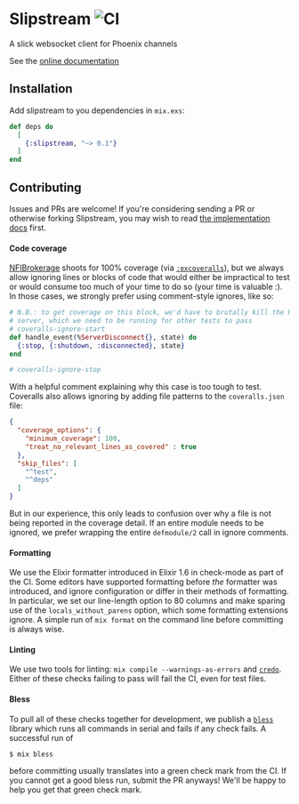 # Slipstream ![CI](https://github.com/NFIBrokerage/slipstream/workflows/Actions%20CI/badge.svg)

A slick websocket client for Phoenix channels

See the [online documentation](https://hexdocs.pm/slipstream)

## Installation

Add slipstream to you dependencies in `mix.exs`:

```elixir
def deps do
  [
    {:slipstream, "~> 0.1"}
  ]
end
```

## Contributing

Issues and PRs are welcome! If you're considering sending a PR or
otherwise forking Slipstream, you may wish to read [the implementation
docs](guides/implementation.md) first.

#### Code coverage

[NFIBrokerage](https://github.com/NFIBrokerage) shoots for 100% coverage (via
[`:excoveralls`](https://github.com/parroty/excoveralls)), but we always allow
ignoring lines or blocks of code that would either be impractical to test
or would consume too much of your time to do so (your time is valuable :).
In those cases, we strongly prefer using comment-style ignores, like so:

```elixir
# N.B.: to get coverage on this block, we'd have to brutally kill the HTTP
# server, which we need to be running for other tests to pass
# coveralls-ignore-start
def handle_event(%ServerDisconnect{}, state) do
  {:stop, {:shutdown, :disconnected}, state}
end

# coveralls-ignore-stop
```

With a helpful comment explaining why this case is too tough to test. Coveralls
also allows ignoring by adding file patterns to the `coveralls.json` file:

```json
{
  "coverage_options": {
    "minimum_coverage": 100,
    "treat_no_relevant_lines_as_covered" : true
  },
  "skip_files": [
    "^test",
    "^deps"
  ]
}
```

But in our experience, this only leads to confusion over why a file is not
being reported in the coverage detail. If an entire module needs to be ignored,
we prefer wrapping the entire `defmodule/2` call in ignore comments.

#### Formatting

We use the Elixir formatter introduced in Elixir 1.6 in check-mode as part
of the CI. Some editors have supported formatting before _the_ formatter was
introduced, and ignore configuration or differ in their methods of formatting.
In particular, we set our line-length option to 80 columns and make sparing
use of the `locals_without_parens` option, which some formatting extensions
ignore. A simple run of `mix format` on the command line before committing
is always wise.

#### Linting

We use two tools for linting: `mix compile --warnings-as-errors` and
[`credo`](https://github.com/rrrene/credo). Either of these checks failing to
pass will fail the CI, even for test files.

#### Bless

To pull all of these checks together for development, we publish a
[`bless`](https://github.com/NFIBrokerage/bless) library which runs all commands
in serial and fails if any check fails. A successful run of

```
$ mix bless
```

before committing usually translates into a green check mark from the CI.
If you cannot get a good bless run, submit the PR anyways! We'll be happy to
help you get that green check mark.
